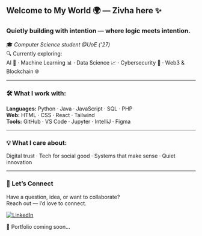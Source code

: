 ## Welcome to My World 🌍 — Zivha here ✨

### Quietly building with intention — where logic meets intention.

🎓 *Computer Science student @UoE ('27)*  
🔍 Currently exploring:  
AI 🤖 · Machine Learning 📊 · Data Science 📈 · Cybersecurity 🔐 · Web3 & Blockchain 🌐

---

### 🛠️ What I work with:
**Languages:** Python · Java · JavaScript · SQL · PHP  
**Web:** HTML · CSS · React · Tailwind  
**Tools:** GitHub · VS Code · Jupyter · IntelliJ · Figma

---

### 💡 What I care about:
Digital trust · Tech for social good · Systems that make sense · Quiet innovation

---

### 🤝 Let’s Connect
Have a question, idea, or want to collaborate?  
Reach out — I’d love to connect.

<a href="https://linkedin.com/in/zivhab" target="_blank">
  <img src="https://img.shields.io/badge/LinkedIn-blue?style=for-the-badge&logo=linkedin&logoColor=white" alt="LinkedIn"/>
</a>

🚧 Portfolio coming soon...

